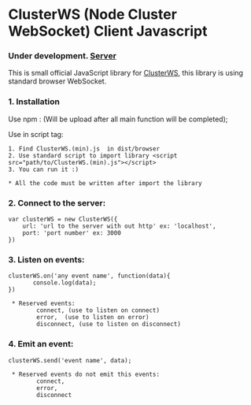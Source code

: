 # ClusterWS (Node Cluster WebSocket) Client Javascript

### Under development. [Server](https://github.com/goriunov/ClusterWS)

This is small official JavaScript library for [ClusterWS](https://github.com/goriunov/ClusterWS), this library is using standard browser WebSocket.

### 1. Installation

Use npm : (Will be upload after all main function will be completed);

Use in script tag:

    1. Find ClusterWS.(min).js  in dist/browser
    2. Use standard script to import library <script src="path/to/ClusterWS.(min).js"></script>
    3. You can run it :)

    * All the code must be written after import the library

### 2. Connect to the server:

    var clusterWS = new ClusterWS({
        url: 'url to the server with out http' ex: 'localhost',
        port: 'port number' ex: 3000
    })

### 3. Listen on events:

    clusterWS.on('any event name', function(data){
           console.log(data);
    })

     * Reserved events:
            connect, (use to listen on connect)
            error,  (use to listen on error)
            disconnect, (use to listen on disconnect)


### 4. Emit an event:

    clusterWS.send('event name', data);

     * Reserved events do not emit this events:
            connect,
            error,
            disconnect